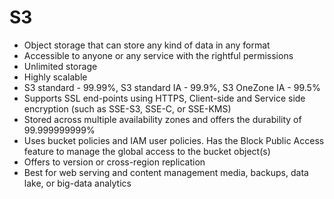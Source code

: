 
# S3
- Object storage that can store any kind of data in any format
- Accessible to anyone or any service with the rightful permissions
- Unlimited storage
- Highly scalable
- S3 standard - 99.99%, S3 standard IA - 99.9%, S3 OneZone IA - 99.5%
- Supports SSL end-points using HTTPS, Client-side and Service side encryption (such as SSE-S3, SSE-C, or SSE-KMS)
- Stored across multiple availability zones and offers the durability of 99.999999999%
- Uses bucket policies and IAM user policies. Has the Block Public Access feature to manage the global access to the 
  bucket object(s)
- Offers to version or cross-region replication
- Best for web serving and content management media, backups, data lake, or big-data analytics